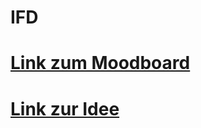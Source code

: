 # IFD
 
# [Link zum Moodboard](https://jakobmayer.github.io/IFD/Moodboard.pdf)
# [Link zur Idee](https://jakobmayer.github.io/IFD/Moodboard.pdf)

